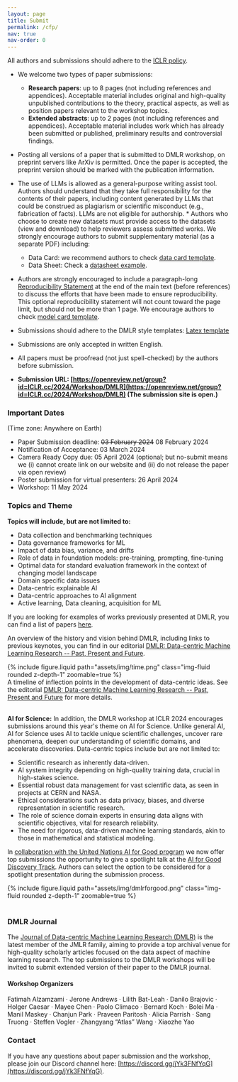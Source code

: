 ```yaml
---
layout: page
title: Submit
permalink: /cfp/
nav: true
nav-order: 0
---
```


All authors and submissions should adhere to the [ICLR policy](https://www.iclr.cc/Conferences/2024/AuthorGuide).

* We welcome two types of paper submissions:
  * **Research papers**: up to 8 pages (not including references and appendices). Acceptable material includes original and high-quality unpublished contributions to the theory, practical aspects, as well as position papers relevant to the workshop topics.
  * **Extended abstracts**: up to 2 pages (not including references and appendices). Acceptable material includes work which has already been submitted or published, preliminary results and controversial findings.
* Posting all versions of a paper that is submitted to DMLR workshop, on preprint servers like ArXiv is permitted. Once the paper is accepted, the preprint version should be marked with the publication information.
* The use of LLMs is allowed as a general-purpose writing assist tool. Authors should understand that they take full responsibility for the contents of their papers, including content generated by LLMs that could be construed as plagiarism or scientific misconduct (e.g., fabrication of facts). LLMs are not eligible for authorship.
​* ​Authors who choose to create new datasets must provide access to the datasets (view and download) to help reviewers assess submitted works. We strongly encourage authors to submit supplementary material (as a separate PDF) including:
  * Data Card: we recommend authors to check [data card template](https://sites.research.google/datacardsplaybook/).
  * Data Sheet: Check a [datasheet example](https://arxiv.org/abs/1803.09010).
* Authors are strongly encouraged to include a paragraph-long [Reproducibility Statement](https://www.iclr.cc/Conferences/2024/AuthorGuide) at the end of the main text (before references) to discuss the efforts that have been made to ensure reproducibility. This optional reproducibility statement will not count toward the page limit, but should not be more than 1 page. We encourage authors to check [model card template](https://arxiv.org/abs/1810.03993).
* Submissions should adhere to the DMLR style templates: [Latex template](https://github.com/JmlrOrg/dmlr-style-file)
* Submissions are only accepted in written English.
* All papers must be proofread (not just spell-checked) by the authors before submission.

* **Submission URL: [https://openreview.net/group?id=ICLR.cc/2024/Workshop/DMLR](https://openreview.net/group?id=ICLR.cc/2024/Workshop/DMLR) (The submission site is open.)**

### Important Dates

(Time zone: Anywhere on Earth) 
* Paper Submission deadline: ~~03 February 2024~~ 08 February 2024
* Notification of Acceptance: 03 March 2024
* Camera Ready Copy due: 05 April 2024 (optional; but no-submit means we (i) cannot create link on our website and (ii) do not release the paper via open review)
* Poster submission for virtual presenters: 26 April 2024
* Workshop: 11 May 2024

### Topics and Theme

**Topics will include, but are not limited to:**
* Data collection and benchmarking techniques
* Data governance frameworks for ML
* Impact of data bias, variance, and drifts
*	Role of data in foundation models: pre-training, prompting, fine-tuning
*	Optimal data for standard evaluation framework in the context of changing model landscape
*	Domain specific data issues
*	Data-centric explainable AI
* Data-centric approaches to AI alignment
* Active learning, Data cleaning, acquisition for ML

If you are looking for examples of works previously presented at DMLR, you can find a list of papers [here](https://dmlr.ai/23/accepted/).

An overview of the history and vision behind DMLR, including links to previous keynotes, you can find in our editorial [DMLR: Data-centric Machine Learning Research -- Past, Present and Future](https://arxiv.org/abs/2311.13028).

<div class="row mt-3">
    <div class="col-sm mt-3 mt-md-0">
        {% include figure.liquid path="assets/img/time.png" class="img-fluid rounded z-depth-1" zoomable=true %}
    </div>
</div>
<div class="caption">
    A timeline of inflection points in the development of data-centric ideas. See the editorial <a href="https://arxiv.org/abs/2311.13028">DMLR: Data-centric Machine Learning Research -- Past, Present and Future</a> for more details.
</div>
<br>

**AI for Science:** In addition, the DMLR workshop at ICLR 2024 encourages submissions around this year's theme on AI for Science. Unlike general AI, AI for Science uses AI to tackle unique scientific challenges, uncover rare
phenomena, deepen our understanding of scientific domains, and accelerate discoveries. Data-centric topics include but are not limited to:

* Scientific research as inherently data-driven.
* AI system integrity depending on high-quality training data, crucial in high-stakes science.
* Essential robust data management for vast scientific data, as seen in projects at CERN and NASA.
* Ethical considerations such as data privacy, biases, and diverse representation in scientific research.
* The role of science domain experts in ensuring data aligns with scientific objectives, vital for research reliability.
* The need for rigorous, data-driven machine learning standards, akin to those in mathematical and statistical modeling.

In [collaboration with the United Nations AI for Good program](https://aiforgood.itu.int/about-ai-for-good/discovery/#Datacentric) we now offer top submissions the opportunity to give a spotlight talk at the [AI for Good Discovery Track](https://aiforgood.itu.int/about-ai-for-good/discovery/). Authors can select the option to be considered for a spotlight presentation during the submission process.

<div class="row mt-3">
    <div class="col-sm mt-3 mt-md-0">
        {% include figure.liquid path="assets/img/dmlrforgood.png" class="img-fluid rounded z-depth-1" zoomable=true %}
    </div>
</div>
<br>

### DMLR Journal
The [Journal of Data-centric Machine Learning Research (DMLR)](https://data.mlr.press/) is the latest member of the JMLR family, aiming to provide a top archival venue for high-quality scholarly articles focused on the data aspect of machine learning research. The top submissions to the DMLR workshops will be invited to submit extended version of their paper to the DMLR journal.


#### Workshop Organizers
Fatimah Alzamzami · Jerone Andrews · Lilith Bat-Leah · Danilo Brajovic · Holger Caesar · Mayee Chen · Paolo Climaco · Bernard Koch · Bolei Ma · Manil Maskey · Chanjun Park · Praveen Paritosh · Alicia Parrish · Sang Truong · Steffen Vogler · Zhangyang “Atlas” Wang · Xiaozhe Yao

### Contact
If you have any questions about paper submission and the workshop, please join our Discord channel here: [https://discord.gg/jYk3FNfYqG](https://discord.gg/jYk3FNfYqG).

